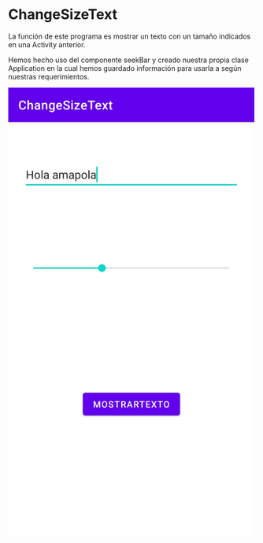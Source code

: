 <h1>ChangeSizeText</h1>

La función de este programa es mostrar un texto con un tamaño indicados
en una Activity anterior.

Hemos hecho uso del componente seekBar y creado nuestra propia clase
Application en la cual hemos guardado información para usarla a según
nuestras requerimientos.

<img src="img/change-size-text-screenshot.jpg" width="500"/>
